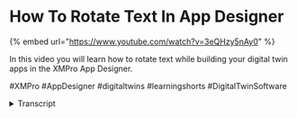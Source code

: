 # How To Rotate Text In App Designer
{% embed url="https://www.youtube.com/watch?v=3eQHzy5nAy0" %}



In this video you will learn how to rotate text while building your digital twin apps in the XMPro App Designer. 

#XMPro #AppDesigner #digitaltwins #learningshorts #DigitalTwinSoftware
<details>
<summary>Transcript</summary>In this video you will learn how to rotate text while building your digital twin apps in the XMPro App Designer. 

#XMPro #AppDesigner #digitaltwins #learningshorts #DigitalTwinSoftware
in this video we will discuss how to

rotate text in the XM Pro app designer

to get started select the appropriate

text

navigate to block styling and then

extras under the transform blade enter

the degree of rotation that you would

like to apply to the z-axis that's it

you can now save the change and launch

your application to view the live

results
</details>
